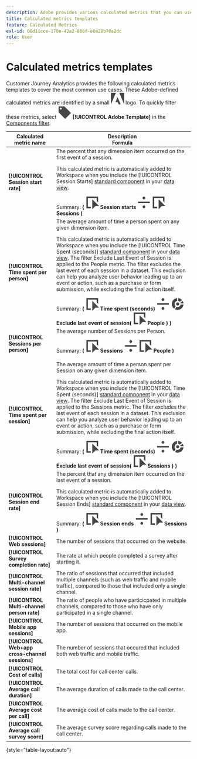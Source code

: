 ```yaml
---
description: Adobe provides various calculated metrics that you can use. This page lists those metrics and their intended uses.
title: Calculated metrics templates
feature: Calculated Metrics
exl-id: 08d11cce-170e-42a2-806f-e0a28b70a2dc
role: User
---
```

# Calculated metrics templates

Customer Journey Analytics provides the following calculated metrics templates to cover the most common use cases. These Adobe-defined calculated metrics are identified by a small ![AdobeLogoSmall](/help/assets/icons/AdobeLogoSmall.svg) logo. To quickly filter these metrics, select ![Label](/help/assets/icons/Label.svg) **[!UICONTROL Adobe Template]** in the [Components filter](/help/components/overview.md#filter).

| Calculated metric name | Description<br/>Formula |
|---------|----------|
| **[!UICONTROL Session start rate]** | The percent that any dimension item occurred on the first event of a session.<p>This calculated metric is automatically added to Workspace when you include the [!UICONTROL Session Starts] [standard component](/help/data-views/component-reference.md) in your [data view](/help/data-views/create-dataview.md).</p>Summary: **(** ![Event](/help/assets/icons/Event.svg) **Session starts** ![Divide](/help/assets/icons/Divide.svg) ![Event](/help/assets/icons/Event.svg) **Sessions** **)** | 
| **[!UICONTROL Time spent per person]** | The average amount of time a person spent on any given dimension item.<p>This calculated metric is automatically added to Workspace when you include the [!UICONTROL Time Spent (seconds)] [standard component](/help/data-views/component-reference.md) in your [data view](/help/data-views/create-dataview.md). The filter Exclude Last Event of Session is applied to the People metric. The filter excludes the last event of each session in a dataset. This exclusion can help you analyze user behavior leading up to an event or action, such as a purchase or form submission, while excluding the final action itself.</p>Summary: **(** ![Event](/help/assets/icons/Event.svg) **Time spent (seconds)** ![Divide](/help/assets/icons/Divide.svg) ![Segmentation](/help/assets/icons/Segmentation.svg) **Exclude last event of session(** ![Event](/help/assets/icons/Event.svg) **People ) )** |
| **[!UICONTROL Sessions per person]** | The average number of Sessions per Person.<p>Summary: **(** ![Event](/help/assets/icons/Event.svg) **Sessions** ![Divide](/help/assets/icons/Divide.svg) ![Event](/help/assets/icons/Event.svg) **People** **)** |
| **[!UICONTROL Time spent per session]** | The average amount of time a person spent per Session on any given dimension item.<p>This calculated metric is automatically added to Workspace when you include the [!UICONTROL Time Spent (seconds)] [standard component](/help/data-views/component-reference.md) in your [data view](/help/data-views/create-dataview.md). The filter Exclude Last Event of Session is applied to the Sessions metric. The filter excludes the last event of each session in a dataset. This exclusion can help you analyze user behavior leading up to an event or action, such as a purchase or form submission, while excluding the final action itself.</p>Summary: **(** ![Event](/help/assets/icons/Event.svg) **Time spent (seconds)** ![Divide](/help/assets/icons/Divide.svg) ![Segmentation](/help/assets/icons/Segmentation.svg) **Exclude last event of session(** ![Event](/help/assets/icons/Event.svg) **Sessions ) )** |
| **[!UICONTROL Session end rate]** | The percent that any dimension item occurred on the last event of a session. <p>This calculated metric is automatically added to Workspace when you include the [!UICONTROL Session Ends] [standard component](/help/data-views/component-reference.md) in your [data view](/help/data-views/create-dataview.md).</p>Summary: **(** ![Event](/help/assets/icons/Event.svg) **Session ends** ![Divide](/help/assets/icons/Divide.svg) ![Event](/help/assets/icons/Event.svg) **Sessions** **)** |
| **[!UICONTROL Web sessions]** | The number of sessions that occurred on the website. |
| **[!UICONTROL Survey completion rate]** | The rate at which people completed a survey after starting it.  |
| **[!UICONTROL Multi-channel session rate]** | The ratio of sessions that occurred that included multiple channels (such as web traffic and mobile traffic), compared to those that included only a single channel.  |
| **[!UICONTROL Multi-channel person rate]** | The ratio of people who have particicpated in multiple channels, compared to those who have only participated in a single channel. |
| **[!UICONTROL Mobile app sessions]** | The number of sessions that occurred on the mobile app. |
| **[!UICONTROL Web+app cross-channel sessions]** | The number of sessions that occured that included both web traffic and mobile traffic. |
| **[!UICONTROL Cost of calls]** | The total cost for call center calls. <!-- <p>Summary: Call length</p> -->  |
| **[!UICONTROL Average call duration]** | The average duration of calls made to the call center.  |
| **[!UICONTROL Average cost per call]** | The average cost of calls made to the call center.  |
| **[!UICONTROL Average call survey score]** | The average survey score regarding calls made to the call center. |

{style="table-layout:auto"}
